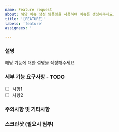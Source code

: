 ```yaml
---
name: Feature request
about: 해당 이슈 생성 템플릿을 사용하여 이슈를 생성해주세요.
title: '[FEATURE]'
labels: 'feature'
assignees: ''

---
```




### 설명

해당 기능에 대한 설명을 작성해주세요.

### 세부 기능 요구사항 - TODO

- [ ]  사항1
- [ ]  사항2

### 주의사항 및 기타사항

### 스크린샷 (필요시 첨부)
